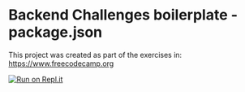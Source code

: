 # Backend Challenges boilerplate - package.json

This project was created as part of the exercises in: https://www.freecodecamp.org

[![Run on Repl.it](https://repl.it/badge/github/freeCodeCamp/boilerplate-npm)](https://repl.it/github/freeCodeCamp/boilerplate-npm)